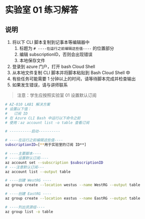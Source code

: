 ﻿# 实验室 01 练习解答

## 说明

1. 将以下 CLI 脚本复制到记事本等编辑器中
   1. 标题为 `# ----在运行之前编辑这些值----` 的位置部分
   1. 编辑 subscriptionID，否则会出现错误
   1. 本地保存文件
1. 登录到 azure 门户，打开 bash Cloud Shell
1. 从本地文件复制 CLI 脚本并将脚本粘贴到 Bash Cloud Shell 中
1. 有些任务可能需要 1 分钟以上的时间，请等待脚本完成并检查输出
1. 如果发生错误，请与讲师联系

> 注意：学生应按照实验室 01 设置默认订阅

```sh
# AZ-010 LAB1 解决方案
# 设置以下值：
#   订阅 ID
# 在 Azure CLI Bash 中运行以下命令之前
# 使用：az account list -o table 查看订阅

# ----------启动----------

# ----在运行之前编辑这些值----
subscriptionID=[**用于实验室的订阅 ID**]

# ----主要脚本----
# ----设置默认订阅----
az account set --subscription $subscriptionID
# ---注意默认订阅---
az account list --output table

# ----创建 WestRG ----
az group create --location westus --name WestRG --output table

# ----创建 EastRG ----
az group create --location eastus --name EastRG --output table

# ----列出资源组----
az group list -o table
```
